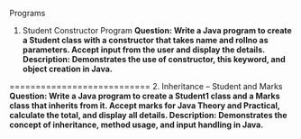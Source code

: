 Programs
1. Student Constructor Program
**Question: Write a Java program to create a Student class with a constructor that takes name and rollno as parameters. Accept input from the user and display the details.
Description: Demonstrates the use of constructor, this keyword, and object creation in Java.**

===========================
2. Inheritance – Student and Marks
**Question: Write a Java program to create a Student1 class and a Marks class that inherits from it. Accept marks for Java Theory and Practical, calculate the total, and display all details.
Description: Demonstrates the concept of inheritance, method usage, and input handling in Java.**
